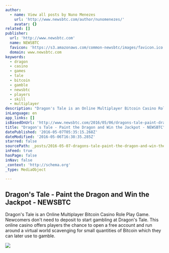 ```yaml
---
author:
  - name: View all posts by Nuno Menezes
    url: 'http://www.newsbtc.com/author/nunomenezes/'
    avatar: {}
related: []
publisher:
  url: 'http://www.newsbtc.com'
  name: NEWSBTC
  favicon: 'https://s3.amazonaws.com/common-newsbtc/images/favicon.ico'
  domain: www.newsbtc.com
keywords:
  - dragon
  - casino
  - games
  - tale
  - bitcoin
  - gamble
  - newsbtc
  - players
  - skill
  - multiplayer
description: "Dragon's Tale is an Online Multiplayer Bitcoin Casino Role Play Game. Newcomers don't need to deposit to start gambling at Dragon's Tale. This online casino offers players the chance to open a free account and run around a virtual world scavenging for small quantities of Bitcoin which they can later use to gamble."
inLanguage: en
app_links: []
isBasedOnUrl: 'http://www.newsbtc.com/2016/05/06/dragons-tale-paint-dragon-win-jackpot/'
title: "Dragon's Tale - Paint the Dragon and Win the Jackpot - NEWSBTC"
datePublished: '2016-05-07T05:35:15.268Z'
dateModified: '2016-05-06T16:38:35.285Z'
starred: false
sourcePath: _posts/2016-05-07-dragons-tale-paint-the-dragon-and-win-the-jackpot-newsb.md
inFeed: true
hasPage: false
inNav: false
_context: 'http://schema.org'
_type: MediaObject

---
```

<article style=""><h1>Dragon's Tale - Paint the Dragon and Win the Jackpot - NEWSBTC</h1><p>Dragon's Tale is an Online Multiplayer Bitcoin Casino Role Play Game. Newcomers don't need to deposit to start gambling at Dragon's Tale. This online casino offers players the chance to open a free account and run around a virtual world scavenging for small quantities of Bitcoin which they can later use to gamble.</p><img src="http://s3.amazonaws.com/main-newsbtc-images/2016/03/01020127/Dragons-Tale_NewsBTC.jpg" /></article>